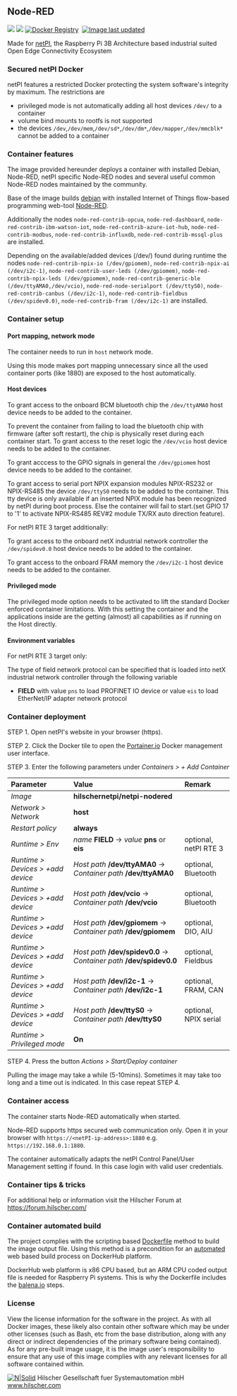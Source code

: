 ## Node-RED

[![](https://images.microbadger.com/badges/image/hilschernetpi/netpi-nodered.svg)](https://microbadger.com/images/hilschernetpi/netpi-nodered "Node-RED")
[![](https://images.microbadger.com/badges/commit/hilschernetpi/netpi-nodered.svg)](https://microbadger.com/images/hilschernetpi//netpi-nodered "Node-RED")
[![Docker Registry](https://img.shields.io/docker/pulls/hilschernetpi/netpi-nodered.svg)](https://registry.hub.docker.com/u/hilschernetpi/netpi-nodered/)&nbsp;
[![Image last updated](https://img.shields.io/badge/dynamic/json.svg?url=https://api.microbadger.com/v1/images/hilschernetpi/netpi-nodered&label=Image%20last%20updated&query=$.LastUpdated&colorB=007ec6)](http://microbadger.com/images/hilschernetpi/netpi-nodered "Image last updated")&nbsp;

Made for [netPI](https://www.netiot.com/netpi/), the Raspberry Pi 3B Architecture based industrial suited Open Edge Connectivity Ecosystem

### Secured netPI Docker

netPI features a restricted Docker protecting the system software's integrity by maximum. The restrictions are 

* privileged mode is not automatically adding all host devices `/dev/` to a container
* volume bind mounts to rootfs is not supported
* the devices `/dev`,`/dev/mem`,`/dev/sd*`,`/dev/dm*`,`/dev/mapper`,`/dev/mmcblk*` cannot be added to a container

### Container features

The image provided hereunder deploys a container with installed Debian, Node-RED, netPI specific Node-RED nodes and several useful common Node-RED nodes maintained by the community.

Base of the image builds [debian](https://www.balena.io/docs/reference/base-images/base-images/) with installed Internet of Things flow-based programming web-tool [Node-RED](https://nodered.org/).

Additionally the nodes `node-red-contrib-opcua`, `node-red-dashboard`, `node-red-contrib-ibm-watson-iot`, `node-red-contrib-azure-iot-hub`, `node-red-contrib-modbus`, `node-red-contrib-influxdb`, `node-red-contrib-mssql-plus` are installed.

Depending on the available/added devices (/dev/) found during runtime the nodes `node-red-contrib-npix-io (/dev/gpiomem)`, `node-red-contrib-npix-ai (/dev/i2c-1)`, `node-red-contrib-user-leds (/dev/gpiomem)`, `node-red-contrib-npix-leds (/dev/gpiomem)`, `node-red-contrib-generic-ble (/dev/ttyAMA0,/dev/vcio)`, `node-red-node-serialport (/dev/ttyS0)`, `node-red-contrib-canbus (/dev/i2c-1)`, `node-red-contrib-fieldbus (/dev/spidev0.0)`, `node-red-contrib-fram (/dev/i2c-1)` are installed.

### Container setup

#### Port mapping, network mode

The container needs to run in `host` network mode. 

Using this mode makes port mapping unnecessary since all the used container ports (like 1880) are exposed to the host automatically.

#### Host devices

To grant access to the onboard BCM bluetooth chip the `/dev/ttyAMA0` host device needs to be added to the container. 

To prevent the container from failing to load the bluetooth chip with firmware (after soft restart), the chip is physically reset during each container start. To grant access to the reset logic the `/dev/vcio` host device needs to be added to the container.

To grant acccess to the GPIO signals in general the `/dev/gpiomem` host device needs to be added to the container.

To grant access to serial port NPIX expansion modules NPIX-RS232 or NPIX-RS485 the device `/dev/ttyS0` needs to be added to the container. This tty device is only available if an inserted NPIX module has been recognized by netPI during boot process. Else the container will fail to start.(set GPIO 17 to '1' to activate NPIX-RS485 REV#2 module TX/RX auto direction feature).

For netPI RTE 3 target additionally:

To grant access to the onboard netX industrial network controller the `/dev/spidev0.0` host device needs to be added to the container.

To grant access to the onboard FRAM memory the `/dev/i2c-1` host device needs to be added to the container.

#### Privileged mode

The privileged mode option needs to be activated to lift the standard Docker enforced container limitations. With this setting the container and the applications inside are the getting (almost) all capabilities as if running on the Host directly. 

#### Environment variables

For netPI RTE 3 target only:

The type of field network protocol can be specified that is loaded into netX industrial network controller through the following variable

* **FIELD** with value `pns` to load PROFINET IO device or value `eis` to load EtherNet/IP adapter network protocol

### Container deployment

STEP 1. Open netPI's website in your browser (https).

STEP 2. Click the Docker tile to open the [Portainer.io](http://portainer.io/) Docker management user interface.

STEP 3. Enter the following parameters under *Containers > + Add Container*

Parameter | Value | Remark
:---------|:------ |:------
*Image* | **hilschernetpi/netpi-nodered** |
*Network > Network* | **host** |
*Restart policy* | **always**
*Runtime > Env* | *name* **FIELD** -> *value* **pns** or **eis** | optional, netPI RTE 3
*Runtime > Devices > +add device* | *Host path* **/dev/ttyAMA0** -> *Container path* **/dev/ttyAMA0** | optional, Bluetooth
*Runtime > Devices > +add device* | *Host path* **/dev/vcio** -> *Container path* **/dev/vcio** | optional, Bluetooth
*Runtime > Devices > +add device* | *Host path* **/dev/gpiomem** -> *Container path* **/dev/gpiomem** | optional, DIO, AIU
*Runtime > Devices > +add device* | *Host path* **/dev/spidev0.0** -> *Container path* **/dev/spidev0.0** | optional, Fieldbus
*Runtime > Devices > +add device* | *Host path* **/dev/i2c-1** -> *Container path* **/dev/i2c-1** | optional, FRAM, CAN
*Runtime > Devices > +add device* | *Host path* **/dev/ttyS0** -> *Container path* **/dev/ttyS0** | optional, NPIX serial
*Runtime > Privileged mode* | **On** |

STEP 4. Press the button *Actions > Start/Deploy container*

Pulling the image may take a while (5-10mins). Sometimes it may take too long and a time out is indicated. In this case repeat STEP 4.

### Container access

The container starts Node-RED automatically when started.

Node-RED supports https secured web communication only. Open it in your browser with `https://<netPI-ip-address>:1880` e.g. `https://192.168.0.1:1880`.

The container automatically adapts the netPI Control Panel/User Management setting if found. In this case login with valid user credentials.

### Container tips & tricks

For additional help or information visit the Hilscher Forum at https://forum.hilscher.com/

### Container automated build

The project complies with the scripting based [Dockerfile](https://docs.docker.com/engine/reference/builder/) method to build the image output file. Using this method is a precondition for an [automated](https://docs.docker.com/docker-hub/builds/) web based build process on DockerHub platform.

DockerHub web platform is x86 CPU based, but an ARM CPU coded output file is needed for Raspberry Pi systems. This is why the Dockerfile includes the [balena.io](https://balena.io/blog/building-arm-containers-on-any-x86-machine-even-dockerhub/) steps.

### License

View the license information for the software in the project. As with all Docker images, these likely also contain other software which may be under other licenses (such as Bash, etc from the base distribution, along with any direct or indirect dependencies of the primary software being contained).
As for any pre-built image usage, it is the image user's responsibility to ensure that any use of this image complies with any relevant licenses for all software contained within.

[![N|Solid](http://www.hilscher.com/fileadmin/templates/doctima_2013/resources/Images/logo_hilscher.png)](http://www.hilscher.com)  Hilscher Gesellschaft fuer Systemautomation mbH  www.hilscher.com
